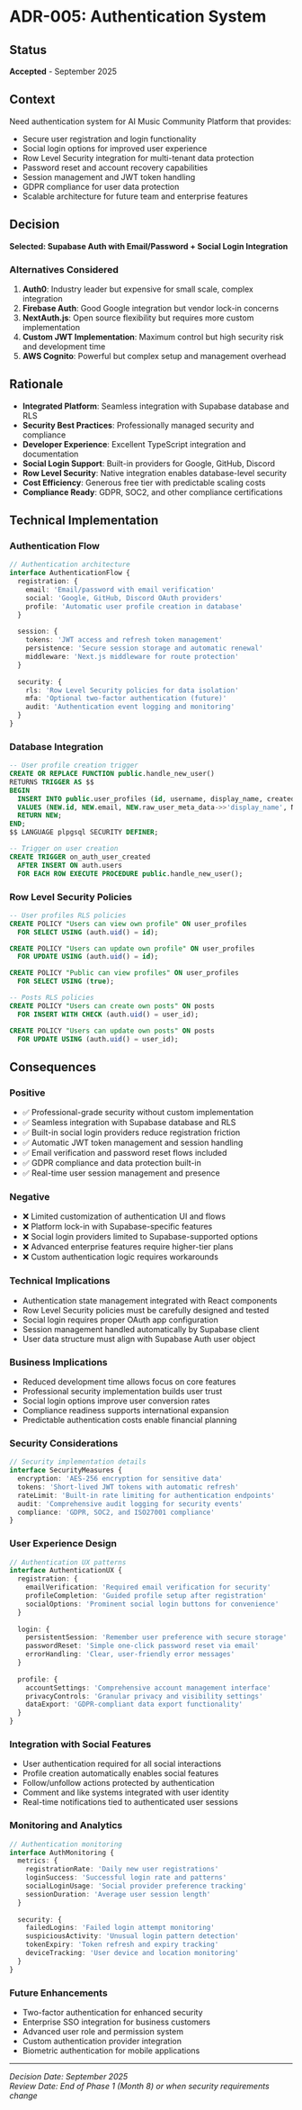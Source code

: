 # ADR-005: Authentication System

## Status
**Accepted** - September 2025

## Context
Need authentication system for AI Music Community Platform that provides:
- Secure user registration and login functionality
- Social login options for improved user experience
- Row Level Security integration for multi-tenant data protection
- Password reset and account recovery capabilities
- Session management and JWT token handling
- GDPR compliance for user data protection
- Scalable architecture for future team and enterprise features

## Decision
**Selected: Supabase Auth with Email/Password + Social Login Integration**

### Alternatives Considered
1. **Auth0**: Industry leader but expensive for small scale, complex integration
2. **Firebase Auth**: Good Google integration but vendor lock-in concerns
3. **NextAuth.js**: Open source flexibility but requires more custom implementation
4. **Custom JWT Implementation**: Maximum control but high security risk and development time
5. **AWS Cognito**: Powerful but complex setup and management overhead

## Rationale
- **Integrated Platform**: Seamless integration with Supabase database and RLS
- **Security Best Practices**: Professionally managed security and compliance
- **Developer Experience**: Excellent TypeScript integration and documentation
- **Social Login Support**: Built-in providers for Google, GitHub, Discord
- **Row Level Security**: Native integration enables database-level security
- **Cost Efficiency**: Generous free tier with predictable scaling costs
- **Compliance Ready**: GDPR, SOC2, and other compliance certifications

## Technical Implementation

### Authentication Flow
```typescript
// Authentication architecture
interface AuthenticationFlow {
  registration: {
    email: 'Email/password with email verification'
    social: 'Google, GitHub, Discord OAuth providers'
    profile: 'Automatic user profile creation in database'
  }
  
  session: {
    tokens: 'JWT access and refresh token management'
    persistence: 'Secure session storage and automatic renewal'
    middleware: 'Next.js middleware for route protection'
  }
  
  security: {
    rls: 'Row Level Security policies for data isolation'
    mfa: 'Optional two-factor authentication (future)'
    audit: 'Authentication event logging and monitoring'
  }
}
```

### Database Integration
```sql
-- User profile creation trigger
CREATE OR REPLACE FUNCTION public.handle_new_user()
RETURNS TRIGGER AS $$
BEGIN
  INSERT INTO public.user_profiles (id, username, display_name, created_at)
  VALUES (NEW.id, NEW.email, NEW.raw_user_meta_data->>'display_name', NOW());
  RETURN NEW;
END;
$$ LANGUAGE plpgsql SECURITY DEFINER;

-- Trigger on user creation
CREATE TRIGGER on_auth_user_created
  AFTER INSERT ON auth.users
  FOR EACH ROW EXECUTE PROCEDURE public.handle_new_user();
```

### Row Level Security Policies
```sql
-- User profiles RLS policies
CREATE POLICY "Users can view own profile" ON user_profiles
  FOR SELECT USING (auth.uid() = id);

CREATE POLICY "Users can update own profile" ON user_profiles
  FOR UPDATE USING (auth.uid() = id);

CREATE POLICY "Public can view profiles" ON user_profiles
  FOR SELECT USING (true);

-- Posts RLS policies
CREATE POLICY "Users can create own posts" ON posts
  FOR INSERT WITH CHECK (auth.uid() = user_id);

CREATE POLICY "Users can update own posts" ON posts
  FOR UPDATE USING (auth.uid() = user_id);
```

## Consequences

### Positive
- ✅ Professional-grade security without custom implementation
- ✅ Seamless integration with Supabase database and RLS
- ✅ Built-in social login providers reduce registration friction
- ✅ Automatic JWT token management and session handling
- ✅ Email verification and password reset flows included
- ✅ GDPR compliance and data protection built-in
- ✅ Real-time user session management and presence

### Negative
- ❌ Limited customization of authentication UI and flows
- ❌ Platform lock-in with Supabase-specific features
- ❌ Social login providers limited to Supabase-supported options
- ❌ Advanced enterprise features require higher-tier plans
- ❌ Custom authentication logic requires workarounds

### Technical Implications
- Authentication state management integrated with React components
- Row Level Security policies must be carefully designed and tested
- Social login requires proper OAuth app configuration
- Session management handled automatically by Supabase client
- User data structure must align with Supabase Auth user object

### Business Implications
- Reduced development time allows focus on core features
- Professional security implementation builds user trust
- Social login options improve user conversion rates
- Compliance readiness supports international expansion
- Predictable authentication costs enable financial planning

### Security Considerations
```typescript
// Security implementation details
interface SecurityMeasures {
  encryption: 'AES-256 encryption for sensitive data'
  tokens: 'Short-lived JWT tokens with automatic refresh'
  rateLimit: 'Built-in rate limiting for authentication endpoints'
  audit: 'Comprehensive audit logging for security events'
  compliance: 'GDPR, SOC2, and ISO27001 compliance'
}
```

### User Experience Design
```typescript
// Authentication UX patterns
interface AuthenticationUX {
  registration: {
    emailVerification: 'Required email verification for security'
    profileCompletion: 'Guided profile setup after registration'
    socialOptions: 'Prominent social login buttons for convenience'
  }
  
  login: {
    persistentSession: 'Remember user preference with secure storage'
    passwordReset: 'Simple one-click password reset via email'
    errorHandling: 'Clear, user-friendly error messages'
  }
  
  profile: {
    accountSettings: 'Comprehensive account management interface'
    privacyControls: 'Granular privacy and visibility settings'
    dataExport: 'GDPR-compliant data export functionality'
  }
}
```

### Integration with Social Features
- User authentication required for all social interactions
- Profile creation automatically enables social features
- Follow/unfollow actions protected by authentication
- Comment and like systems integrated with user identity
- Real-time notifications tied to authenticated user sessions

### Monitoring and Analytics
```typescript
// Authentication monitoring
interface AuthMonitoring {
  metrics: {
    registrationRate: 'Daily new user registrations'
    loginSuccess: 'Successful login rate and patterns'
    socialLoginUsage: 'Social provider preference tracking'
    sessionDuration: 'Average user session length'
  }
  
  security: {
    failedLogins: 'Failed login attempt monitoring'
    suspiciousActivity: 'Unusual login pattern detection'
    tokenExpiry: 'Token refresh and expiry tracking'
    deviceTracking: 'User device and location monitoring'
  }
}
```

### Future Enhancements
- Two-factor authentication for enhanced security
- Enterprise SSO integration for business customers
- Advanced user role and permission system
- Custom authentication provider integration
- Biometric authentication for mobile applications

---

*Decision Date: September 2025*  
*Review Date: End of Phase 1 (Month 8) or when security requirements change*
